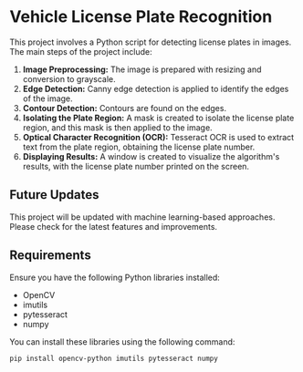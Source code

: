 # Vehicle License Plate Recognition

This project involves a Python script for detecting license plates in images. The main steps of the project include:

1. **Image Preprocessing:** The image is prepared with resizing and conversion to grayscale.
2. **Edge Detection:** Canny edge detection is applied to identify the edges of the image.
3. **Contour Detection:** Contours are found on the edges.
4. **Isolating the Plate Region:** A mask is created to isolate the license plate region, and this mask is then applied to the image.
5. **Optical Character Recognition (OCR):** Tesseract OCR is used to extract text from the plate region, obtaining the license plate number.
6. **Displaying Results:** A window is created to visualize the algorithm's results, with the license plate number printed on the screen.

## Future Updates
This project will be updated with machine learning-based approaches. Please check for the latest features and improvements.

## Requirements

Ensure you have the following Python libraries installed:

- OpenCV
- imutils
- pytesseract
- numpy

You can install these libraries using the following command:

```bash
pip install opencv-python imutils pytesseract numpy


